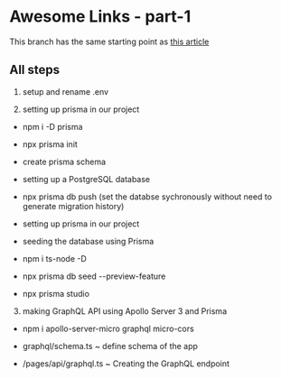 # Awesome Links - part-1

This branch has the same starting point as [this article](https://prisma.io/blog/fullstack-nextjs-graphql-prisma-oklidw1rhw)

## All steps

1. setup and rename .env

2. setting up prisma in our project

- npm i -D prisma
- npx prisma init
- create prisma schema
- setting up a PostgreSQL database
- npx prisma db push (set the databse sychronously without need to generate migration history)

- setting up prisma in our project

- seeding the database using Prisma

- npm i ts-node -D
- npx prisma db seed --preview-feature
- npx prisma studio

3. making GraphQL API using Apollo Server 3 and Prisma

- npm i apollo-server-micro graphql micro-cors

- graphql/schema.ts ~ define schema of the app

- /pages/api/graphql.ts ~ Creating the GraphQL endpoint
